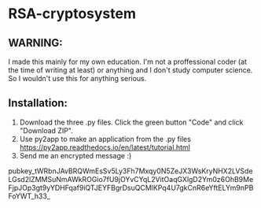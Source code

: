 # RSA-cryptosystem  
  
## WARNING:  
I made this mainly for my own education. I'm not a proffessional coder (at the time of writing at least) or anything and I don't study computer science. So I wouldn't use this for anything serious.  
  
## Installation:  
1. Download the three .py files. Click the green button "Code" and click "Download ZIP".  
2. Use py2app to make an application from the .py files  
	https://py2app.readthedocs.io/en/latest/tutorial.html  
3. Send me an encrypted message :)  
  
pubkey_tWRbnJAvBRQWmEsSv5Ly3Fh7Mxqy0N5ZeJX3WsKryNHX2LVSdeLGsd2lZMMSuNmAWkROGio7fU9jOYvCYqL2VitOaqGXlgD2Ym0z6OhB9MeFjpJOp3gt9yYDHFqaf9iQTJEYFBgrDsuQCMlKPq4U7gkCnR6eYftELYm9nPBFoYWT_h33_
